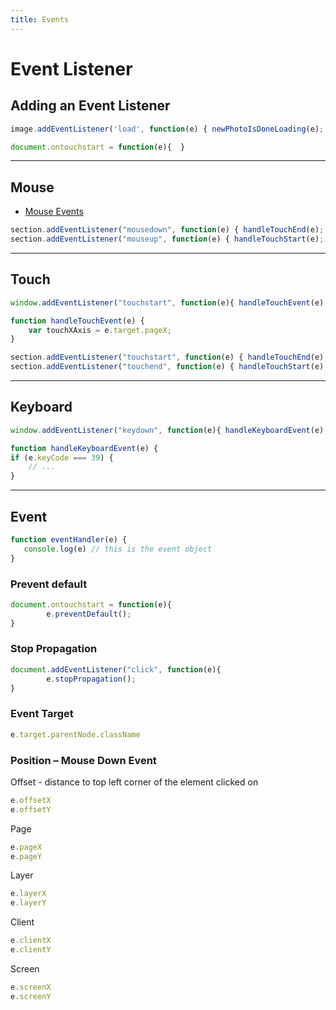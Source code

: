 ```yaml
---
title: Events
---
```


# Event Listener

<section>

## Adding an Event Listener

```js
image.addEventListener('load', function(e) { newPhotoIsDoneLoading(e); }, false);

document.ontouchstart = function(e){  }
```

<section>

---

<section>

## Mouse 

* [Mouse Events](https://javascript.info/mouse-events-basics#coordinates-clientx-y-pagex-y)

```js
section.addEventListener("mousedown", function(e) { handleTouchEnd(e); }, false);
section.addEventListener("mouseup", function(e) { handleTouchStart(e); }, false);
```

</section>

---

<section>

## Touch 

```js
window.addEventListener("touchstart", function(e){ handleTouchEvent(e); })

function handleTouchEvent(e) {
    var touchXAxis = e.target.pageX;
}

section.addEventListener("touchstart", function(e) { handleTouchEnd(e); }, false);
section.addEventListener("touchend", function(e) { handleTouchStart(e); }, false);
```

</section>

---

<section>

## Keyboard 

```js
window.addEventListener("keydown", function(e){ handleKeyboardEvent(e); })

function handleKeyboardEvent(e) {
if (e.keyCode === 39) {
    // ...
}
```

</section>


---

<section>

## Event

```js
function eventHandler(e) {
   console.log(e) // this is the event object
}
```

### Prevent default

```js
document.ontouchstart = function(e){
        e.preventDefault();
}
```

### Stop Propagation

```js
document.addEventListener("click", function(e){
        e.stopPropagation();
}
```

### Event Target

```js
e.target.parentNode.className
```

### Position – Mouse Down Event

Offset - distance to top left corner of the element clicked on
```js
e.offsetX
e.offsetY
```

Page
```js
e.pageX
e.pageY
```

Layer
```js
e.layerX
e.layerY
```

Client
```js
e.clientX
e.clientY
```

Screen
```js
e.screenX
e.screenY
```


</section>
